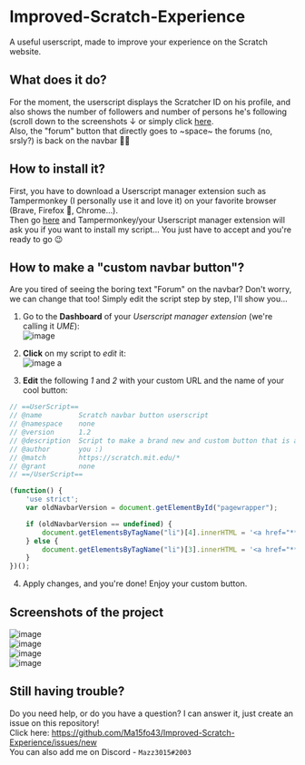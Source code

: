 # Improved-Scratch-Experience
A useful userscript, made to improve your experience on the Scratch website.

## What does it do?
For the moment, the userscript displays the Scratcher ID on his profile, and also shows the number of followers and number of persons he's following (scroll down to the screenshots ↓ or simply click [here](https://github.com/Ma15fo43/Improved-Scratch-Experience/tree/master#screenshots-of-the-project).<br>
Also, the "forum" button that directly goes to ~space~ the forums (no, srsly?) is back on the navbar 👌🏻

## How to install it?
First, you have to download a Userscript manager extension such as Tampermonkey (I personally use it and love it) on your favorite browser (Brave, Firefox 🦊, Chrome...). <br>
Then go [here](https://github.com/Ma15fo43/improved-scratch-experience/raw/master/userscript.user.js) and Tampermonkey/your Userscript manager extension will ask you if you want to install my script... You just have to accept and you're ready to go 😉

## How to make a "custom navbar button"?
Are you tired of seeing the boring text "Forum" on the navbar? Don't worry, we can change that too! Simply edit the script step by step, I'll show you...

1. Go to the **Dashboard** of your *Userscript manager extension* (we're calling it *UME*): <br>
![image](https://user-images.githubusercontent.com/37367577/74733969-c805bc80-524d-11ea-9c9c-684a27bbe1bd.png)

2. **Click** on my script to *edit* it:<br>
![image](https://user-images.githubusercontent.com/37367577/74734410-c5579700-524e-11ea-933e-7bdc1969b783.png)
a
3. **Edit** the following *1* and *2* with your custom URL and the name of your cool button:
```js
// ==UserScript==
// @name         Scratch navbar button userscript
// @namespace    none
// @version      1.2
// @description  Script to make a brand new and custom button that is appearing on the Scratch website navbar.
// @author       you :)
// @match        https://scratch.mit.edu/*
// @grant        none
// ==/UserScript==

(function() {
    'use strict';
    var oldNavbarVersion = document.getElementById("pagewrapper");

    if (oldNavbarVersion == undefined) {
        document.getElementsByTagName("li")[4].innerHTML = '<a href="**1- CUSTOM URL**">**2- CUSTOM NAME**</a>';
    } else {
        document.getElementsByTagName("li")[3].innerHTML = '<a href="**1- CUSTOM URL**">**2- CUSTOM NAME**</a>';
    }
})();
```
4. Apply changes, and you're done! Enjoy your custom button.

## Screenshots of the project
![image](https://user-images.githubusercontent.com/37367577/74733499-be2f8980-524c-11ea-8793-1264909b79fd.png)<br>
![image](https://user-images.githubusercontent.com/37367577/74733566-dd2e1b80-524c-11ea-9544-9acae76cccea.png)<br>
![image](https://user-images.githubusercontent.com/37367577/74861334-7858eb00-534a-11ea-99fd-f662813125e6.png) <br>
![image](https://user-images.githubusercontent.com/37367577/74861390-8d357e80-534a-11ea-8f5f-dea44c76ff88.png)

## Still having trouble?
Do you need help, or do you have a question? I can answer it, just create an issue on this repository! <br>
Click here: https://github.com/Ma15fo43/Improved-Scratch-Experience/issues/new <br>
You can also add me on Discord - <code>Mazz3015#2003</code>
